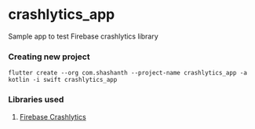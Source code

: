 # crashlytics_app

Sample app to test Firebase crashlytics library

### Creating new project

	flutter create --org com.shashanth --project-name crashlytics_app -a kotlin -i swift crashlytics_app

### Libraries used

1. [Firebase Crashlytics](https://pub.dev/packages/firebase_crashlytics)